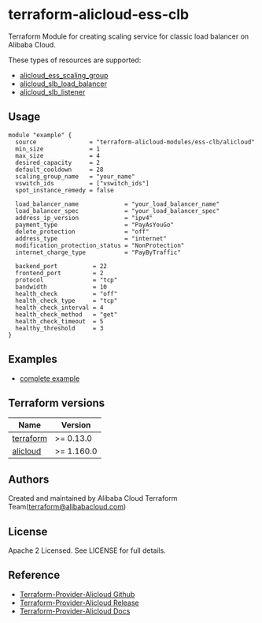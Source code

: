 # terraform-alicloud-ess-clb
Terraform Module for creating scaling service for classic load balancer on Alibaba Cloud.

These types of resources are supported:

* [alicloud_ess_scaling_group](https://registry.terraform.io/providers/aliyun/alicloud/latest/docs/resources/ess_scaling_group)
* [alicloud_slb_load_balancer](https://registry.terraform.io/providers/aliyun/alicloud/latest/docs/resources/slb_load_balancer)
* [alicloud_slb_listener](https://registry.terraform.io/providers/aliyun/alicloud/latest/docs/resources/slb_listener)

## Usage

```hcl
module "example" {
  source               = "terraform-alicloud-modules/ess-clb/alicloud"
  min_size             = 1
  max_size             = 4
  desired_capacity     = 2
  default_cooldown     = 28
  scaling_group_name   = "your_name"
  vswitch_ids          = ["vswitch_ids"]
  spot_instance_remedy = false

  load_balancer_name             = "your_load_balancer_name"
  load_balancer_spec             = "your_load_balancer_spec"
  address_ip_version             = "ipv4"
  payment_type                   = "PayAsYouGo"
  delete_protection              = "off"
  address_type                   = "internet"
  modification_protection_status = "NonProtection"
  internet_charge_type           = "PayByTraffic"

  backend_port          = 22
  frontend_port         = 2
  protocol              = "tcp"
  bandwidth             = 10
  health_check          = "off"
  health_check_type     = "tcp"
  health_check_interval = 4
  health_check_method   = "get"
  health_check_timeout  = 5
  healthy_threshold     = 3
}
```

## Examples

* [complete example](https://github.com/terraform-alicloud-modules/terraform-alicloud-ess-clb/tree/main/examples/complete)

## Terraform versions

| Name | Version |
|------|---------|
| <a name="requirement_terraform"></a> [terraform](#requirement\_terraform) | >= 0.13.0 |
| <a name="requirement_alicloud"></a> [alicloud](#requirement\_alicloud) | >= 1.160.0 |

Authors
-------
Created and maintained by Alibaba Cloud Terraform Team(terraform@alibabacloud.com)

License
----
Apache 2 Licensed. See LICENSE for full details.

Reference
---------
* [Terraform-Provider-Alicloud Github](https://github.com/terraform-providers/terraform-provider-alicloud)
* [Terraform-Provider-Alicloud Release](https://releases.hashicorp.com/terraform-provider-alicloud/)
* [Terraform-Provider-Alicloud Docs](https://www.terraform.io/docs/providers/alicloud/index.html)